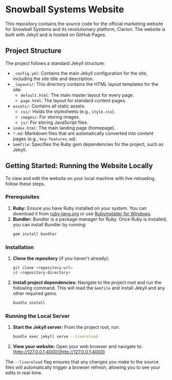 # Snowball Systems Website

This repository contains the source code for the official marketing website for Snowball Systems and its revolutionary platform, Clarion. The website is built with Jekyll and is hosted on GitHub Pages.

## Project Structure

The project follows a standard Jekyll structure:

-   `_config.yml`: Contains the main Jekyll configuration for the site, including the site title and description.
-   `_layouts/`: This directory contains the HTML layout templates for the site.
    -   `default.html`: The main master layout for every page.
    -   `page.html`: The layout for standard content pages.
-   `assets/`: Contains all static assets.
    -   `css/`: Holds the stylesheets (e.g., `style.css`).
    -   `images/`: For storing images.
    -   `js/`: For storing JavaScript files.
-   `index.html`: The main landing page (homepage).
-   `*.md`: Markdown files that are automatically converted into content pages (e.g., `key-features.md`).
-   `Gemfile`: Specifies the Ruby gem dependencies for the project, such as Jekyll.

## Getting Started: Running the Website Locally

To view and edit the website on your local machine with live-reloading, follow these steps.

### Prerequisites

1.  **Ruby:** Ensure you have Ruby installed on your system. You can download it from [ruby-lang.org](https://www.ruby-lang.org/en/downloads/) or use [RubyInstaller for Windows](https://rubyinstaller.org/).
2.  **Bundler:** Bundler is a package manager for Ruby. Once Ruby is installed, you can install Bundler by running:
    ```bash
    gem install bundler
    ```

### Installation

1.  **Clone the repository** (if you haven't already):
    ```bash
    git clone <repository-url>
    cd <repository-directory>
    ```
2.  **Install project dependencies:** Navigate to the project root and run the following command. This will read the `Gemfile` and install Jekyll and any other required gems.
    ```bash
    bundle install
    ```

### Running the Local Server

1.  **Start the Jekyll server:** From the project root, run:
    ```bash
    bundle exec jekyll serve --livereload
    ```
2.  **View your website:** Open your web browser and navigate to:
    [http://127.0.0.1:4000](http://127.0.0.1:4000)

The `--livereload` flag ensures that any changes you make to the source files will automatically trigger a browser refresh, allowing you to see your edits in real-time.
